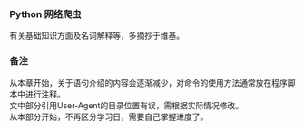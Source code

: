 ### Python 网络爬虫
有关基础知识方面及名词解释等，多摘抄于维基。

### 备注
从本章开始，关于语句介绍的内容会逐渐减少，对命令的使用方法通常放在程序脚本中进行注释。  
文中部分引用User-Agent的目录位置有误，需根据实际情况修改。  
从本部分开始，不再区分学习日，需要自己掌握进度了。
